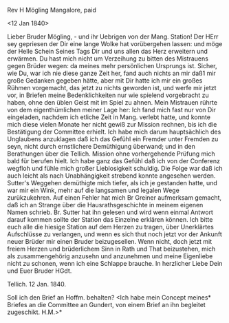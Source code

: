 Rev H Mögling Mangalore, paid

 <12 Jan 1840>

Lieber Bruder Mögling, - und ihr Uebrigen von der Mang. Station! 
Der HErr sey gepriesen der Dir eine lange Wolke hat vorübergehen lassen: und möge der Helle Schein Seines Tags Dir und uns allen das Herz erweitern und erwärmen. Du hast mich nicht um Verzeihung zu bitten des Mistrauens gegen Brüder wegen: da meines mehr persönlichen Ursprungs ist. Sicher, wie Du, war ich nie diese ganze Zeit her, fand auch nichts an mir daß1 mir große Gedanken gegeben hätte, aber mit Dir hatte ich mir ein großes Rühmen vorgemacht, das jetzt zu nichts geworden ist, und werfe mir jetzt vor, in Briefen meine Bedenklichkeiten nur wie spielend vorgebracht zu haben, ohne den üblen Geist mit im Spiel zu ahnen. Mein Mistrauen rührte von dem eigenthümlichen meiner Lage her: Ich fand mich fast nur von Dir eingeladen, nachdem ich etliche Zeit in Mang. verlebt hatte, und konnte mich diese vielen Monate her nicht gewiß zur Mission rechnen, bis ich die Bestätigung der Committee erhielt. Ich habe mich darum hauptsächlich des Unglaubens anzuklagen daß ich das Gefühl ein Fremder unter Fremden zu seyn, nicht durch ernstlichere Demüthigung überwand; und in den Berathungen über die Tellich. Mission ohne vorhergehende Prüfung mich bald für berufen hielt. Ich habe ganz das Gefühl daß ich von der Conferenz wegfloh und fühle mich großer Lieblosigkeit schuldig. Die Folge war daß ich auch leicht als nach Unabhängigkeit strebend konnte angesehen werden. Sutter's Weggehen demüthigte mich tiefer, als ich je gestanden hatte, und war mir ein Wink, mehr auf die langsamen und legalen Wege zurükzukehren. Auf einen Fehler hat mich Br Greiner aufmerksam gemacht, daß ich an Strange über die Hausrathsgeschichte in meinem eigenen Namen schrieb. Br. Sutter hat ihn gelesen und wird wenn einmal Antwort darauf kommen sollte der Station das Einzelne erklären können. Ich bitte euch alle die hiesige Station auf dem Herzen zu tragen, über Unerklärtes Aufschlüsse zu verlangen, und wenn es sich thut noch jetzt vor der Ankunft neuer Brüder mir einen Bruder beizugesellen. Wenn nicht, doch jetzt mit freiem Herzen und brüderlichem Sinn in Rath und That beizustehen, mich als zusammengehörig anzusehn und anzunehmen und meine Eigenliebe nicht zu schonen, wenn ich eine Schlappe brauche. In herzlicher Liebe Dein und Euer Bruder HGdt.

Tellich. 12 Jan. 1840.

Soll ich den Brief an Hoffm. behalten?
<Ich habe mein Concept meines* Briefes an die Committee an Gundert, von einem Brief an ihn begleitet zugeschikt. H.M.>*

